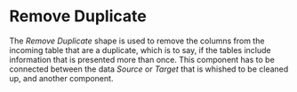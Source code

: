 # Remove Duplicate

The _Remove Duplicate_ shape is used to remove the columns from the incoming table that are a duplicate, which is to say, if the tables include information that is presented more than once. This component has to be connected between the data _Source_ or _Target_ that is whished to be cleaned up, and another component.

